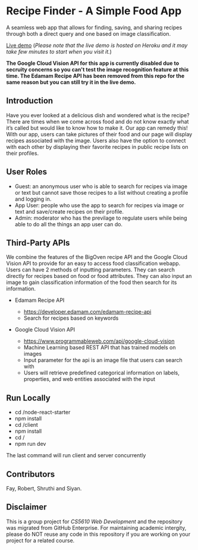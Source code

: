 # Recipe Finder - A Simple Food App

A seamless web app that allows for finding, saving, and sharing recipes through both a direct query and one based on image classification.

[Live demo](https://stormy-gorge-15727.herokuapp.com) (*Please note that the live demo is hosted on Heroku and it may take few minutes to start when you visit it.*)

**The Google Cloud Vision API for this app is currently disabled due to secruity concerns so you can't test the image recognition feature at this time. The Edamam Recipe API has been removed from this repo for the same reason but you can still try it in the live demo.**

## Introduction

Have you ever looked at a delicious dish and wondered what is the recipe? There are times when we come across food and do not know exactly what it’s called but would like to know how to make it. Our app can remedy this! With our app, users can take pictures of their food and our page will display recipes associated with the image. Users also have the option to connect with each other by displaying their favorite recipes in public recipe lists on their profiles.

## User Roles

- Guest: an anonymous user who is able to search for recipes via image or text but cannot save those recipes to a list without creating a profile and logging in. 
- App User: people who use the app to search for recipes via image or text and save/create recipes on their profile.
- Admin: moderator who has the previlage to regulate users while being able to do all the things an app user can do.

## Third-Party APIs

We combine the features of the BigOven recipe API and the Google Cloud Vision API to provide for an easy to access food classification webapp. Users can have 2 methods of inputting parameters. They can search directly for recipes based on food or food attributes. They can also input an image to gain classification information of the food then search for its information.

- Edamam Recipe API
  - https://developer.edamam.com/edamam-recipe-api
  - Search for recipes based on keywords

- Google Cloud Vision API
  - https://www.programmableweb.com/api/google-cloud-vision
  - Machine Learning based REST API that has trained models on images
  - Input parameter for the api is an image file that users can search with
  - Users will retrieve predefined categorical information on labels, properties, and web entities associated with the input


## Run Locally

- cd /node-react-starter
- npm install
- cd /client
- npm install
- cd /
- npm run dev 

The last command will run client and server concurrently

## Contributors

Fay, Robert, Shruthi and Siyan.

## Disclaimer 

This is a group project for *CS5610 Web Development* and the repository was migrated from GitHub Enterprise. For maintaining academic intergity, please do NOT reuse any code in this repository if you are working on your project for a related course.
